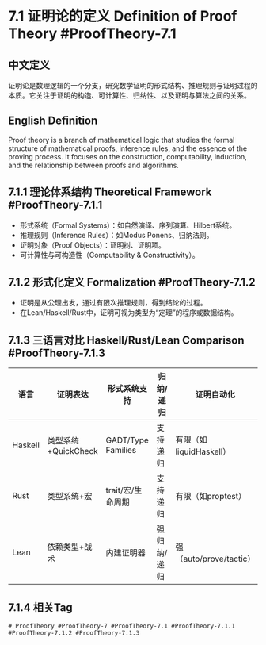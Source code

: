 # 7.1 证明论的定义 Definition of Proof Theory #ProofTheory-7.1

## 中文定义

证明论是数理逻辑的一个分支，研究数学证明的形式结构、推理规则与证明过程的本质。它关注于证明的构造、可计算性、归纳性、以及证明与算法之间的关系。

## English Definition

Proof theory is a branch of mathematical logic that studies the formal structure of mathematical proofs, inference rules, and the essence of the proving process. It focuses on the construction, computability, induction, and the relationship between proofs and algorithms.

## 7.1.1 理论体系结构 Theoretical Framework #ProofTheory-7.1.1

- 形式系统（Formal Systems）：如自然演绎、序列演算、Hilbert系统。
- 推理规则（Inference Rules）：如Modus Ponens、归纳法则。
- 证明对象（Proof Objects）：证明树、证明项。
- 可计算性与可构造性（Computability & Constructivity）。

## 7.1.2 形式化定义 Formalization #ProofTheory-7.1.2

- 证明是从公理出发，通过有限次推理规则，得到结论的过程。
- 在Lean/Haskell/Rust中，证明可视为类型为“定理”的程序或数据结构。

## 7.1.3 三语言对比 Haskell/Rust/Lean Comparison #ProofTheory-7.1.3

| 语言 | 证明表达 | 形式系统支持 | 归纳/递归 | 证明自动化 |
|------|----------|--------------|-----------|------------|
| Haskell | 类型系统+QuickCheck | GADT/Type Families | 支持递归 | 有限（如liquidHaskell） |
| Rust    | 类型系统+宏         | trait/宏/生命周期 | 支持递归 | 有限（如proptest） |
| Lean    | 依赖类型+战术       | 内建证明器 | 强归纳/递归 | 强（auto/prove/tactic） |

## 7.1.4 相关Tag

`# ProofTheory #ProofTheory-7 #ProofTheory-7.1 #ProofTheory-7.1.1 #ProofTheory-7.1.2 #ProofTheory-7.1.3`
